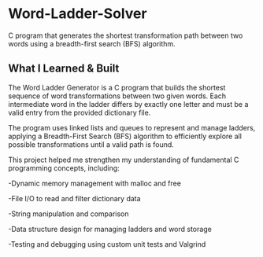 # Word-Ladder-Solver
C program that generates the shortest transformation path between two words using a breadth-first search (BFS) algorithm. 

## What I Learned & Built
The Word Ladder Generator is a C program that builds the shortest sequence of word transformations between two given words. Each intermediate word in the ladder differs by exactly one letter and must be a valid entry from the provided dictionary file.

The program uses linked lists and queues to represent and manage ladders, applying a Breadth-First Search (BFS) algorithm to efficiently explore all possible transformations until a valid path is found.

This project helped me strengthen my understanding of fundamental C programming concepts, including:

-Dynamic memory management with malloc and free

-File I/O to read and filter dictionary data

-String manipulation and comparison

-Data structure design for managing ladders and word storage

-Testing and debugging using custom unit tests and Valgrind
